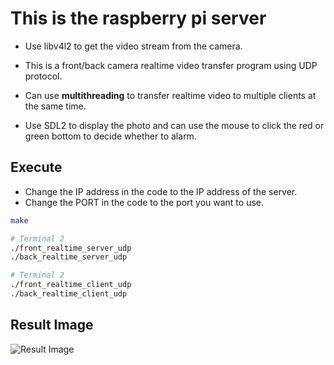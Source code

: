 # This is the raspberry pi server
- Use libv4l2 to get the video stream from the camera.

- This is a front/back camera realtime video transfer program using UDP protocol.

- Can use **multithreading** to transfer realtime video to multiple clients at the same time.

- Use SDL2 to display the photo and can use the mouse to click the red or green bottom to decide whether to alarm.

## Execute
- Change the IP address in the code to the IP address of the server.
- Change the PORT in the code to the port you want to use.
```bash
make

# Terminal 2
./front_realtime_server_udp
./back_realtime_server_udp

# Terminal 2
./front_realtime_client_udp
./back_realtime_client_udp

```
## Result Image
![Result Image](./result.png)
